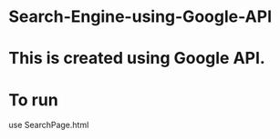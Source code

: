 # Search-Engine-using-Google-API
# This is created using Google API. 
# To run 
  use SearchPage.html
